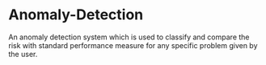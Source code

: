 # Anomaly-Detection
An anomaly detection system which is used to classify and  compare the risk with standard performance measure for any specific problem given by the user.
